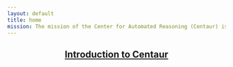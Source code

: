 ```yaml
---
layout: default
title: home
mission: The mission of the Center for Automated Reasoning (Centaur) is to accelerate the state of the art in automated reasoning research by creating new theory and algorithms, building world-class tools, and creating automated reasoning-based solutions to real-world problems.
---
```


<h2 style="text-align: center;"><a href="https://www.youtube.com/watch?v=7cYwnMHRC2Y">Introduction to Centaur</a></h2>




